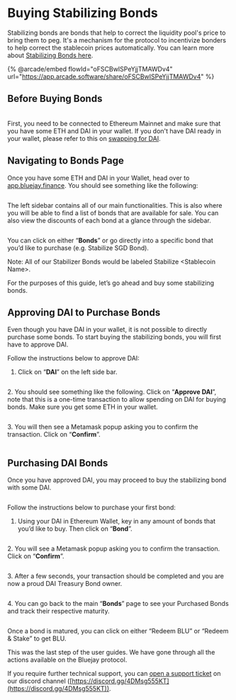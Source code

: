 # Buying Stabilizing Bonds

Stabilizing bonds are bonds that help to correct the liquidity pool's price to bring them to peg. It's a mechanism for the protocol to incentivize bonders to help correct the stablecoin prices automatically. You can learn more about [Stabilizing Bonds here](https://docs.bluejay.finance/core-concepts/stabilizing-bond).

{% @arcade/embed flowId="oFSCBwISPeYjjTMAWDv4" url="https://app.arcade.software/share/oFSCBwISPeYjjTMAWDv4" %}



## Before Buying Bonds

\
First, you need to be connected to Ethereum Mainnet and make sure that you have some ETH and DAI in your wallet. If you don't have DAI ready in your wallet, please refer to this on [swapping for DAI](broken-reference).

## Navigating to Bonds Page

Once you have some ETH and DAI in your Wallet, head over to [app.bluejay.finance](https://app.bluejay.finance). You should see something like the following:

<figure><img src="../../.gitbook/assets/SCR-20221025-el0.png" alt=""><figcaption></figcaption></figure>

The left sidebar contains all of our main functionalities. This is also where you will be able to find a list of bonds that are available for sale. You can also view the discounts of each bond at a glance through the sidebar.

<figure><img src="../../.gitbook/assets/SCR-20221025-emk.png" alt=""><figcaption></figcaption></figure>

You can click on either “**Bonds**” or go directly into a specific bond that you’d like to purchase (e.g. Stabilize SGD Bond).

Note: All of our Stabilizer Bonds would be labeled Stabilize \<Stablecoin Name>.

For the purposes of this guide, let’s go ahead and buy some stabilizing bonds.

## Approving DAI to Purchase Bonds

Even though you have DAI in your wallet, it is not possible to directly purchase some bonds. To start buying the stabilizing bonds, you will first have to approve DAI.

Follow the instructions below to approve DAI:

1. Click on “**DAI**” on the left side bar.

<figure><img src="../../.gitbook/assets/SCR-20221109-guv.png" alt=""><figcaption></figcaption></figure>

2\. You should see something like the following. Click on “**Approve DAI**”, note that this is a one-time transaction to allow spending on DAI for buying bonds. Make sure you get some ETH in your wallet.

<figure><img src="../../.gitbook/assets/SCR-20221109-gw6.png" alt=""><figcaption></figcaption></figure>



3\. You will then see a Metamask popup asking you to confirm the transaction. Click on “**Confirm**”.

<figure><img src="../../.gitbook/assets/ApproveDAIstabilizebonds.png" alt=""><figcaption></figcaption></figure>

## Purchasing DAI Bonds



Once you have approved DAI, you may proceed to buy the stabilizing bond with some DAI.

<figure><img src="../../.gitbook/assets/SCR-20221109-h0x.png" alt=""><figcaption></figcaption></figure>

Follow the instructions below to purchase your first bond:

1. Using your DAI in Ethereum Wallet, key in any amount of bonds that you’d like to buy. Then click on “**Bond**”.

<figure><img src="../../.gitbook/assets/SCR-20221109-h31.png" alt=""><figcaption></figcaption></figure>

2\. You will see a Metamask popup asking you to confirm the transaction. Click on “**Confirm**”.

<figure><img src="../../.gitbook/assets/click_on_confirm (2).png" alt=""><figcaption></figcaption></figure>

3\. After a few seconds, your transaction should be completed and you are now a proud DAI Treasury Bond owner.

<figure><img src="../../.gitbook/assets/SCR-20221109-h4w.png" alt=""><figcaption></figcaption></figure>

4\. You can go back to the main “**Bonds**” page to see your Purchased Bonds and track their respective maturity.

<figure><img src="../../.gitbook/assets/SCR-20221109-h6g.png" alt=""><figcaption></figcaption></figure>

Once a bond is matured, you can click on either “Redeem BLU” or “Redeem & Stake” to get BLU.

This was the last step of the user guides. We have gone through all the actions available on the Bluejay protocol.

If you require further technical support, you can [open a support ticket](broken-reference) on our discord channel ([https://discord.gg/4DMsg555KT](https://discord.gg/4DMsg555KT)). \
&#x20;
